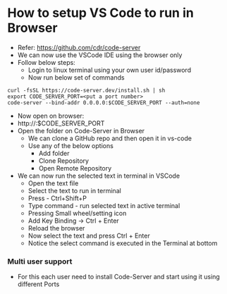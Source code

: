 # How to setup VS Code to run in Browser
- Refer: https://github.com/cdr/code-server
- We can now use the VSCode IDE using the browser only
- Follow below steps:
  - Login to linux terminal using your own user id/password
  - Now run below set of commands
```
curl -fsSL https://code-server.dev/install.sh | sh
export CODE_SERVER_PORT=<put a port number>
code-server --bind-addr 0.0.0.0:$CODE_SERVER_PORT --auth=none
```
 - Now open on browser:
  - http://<ip-addr>:$CODE_SERVER_PORT
- Open the folder on Code-Server in Browser
  - We can clone a GitHub repo and then open it in vs-code
  - Use any of the below options
    - Add folder
    - Clone Repository
    - Open Remote Repository
- We can now run the selected text in terminal in VSCode
  - Open the text file
  - Select the text to run in terminal
  - Press - Ctrl+Shift+P
  - Type command - run selected text in active terminal
  - Pressing Small wheel/setting icon
  - Add Key Binding -> Ctrl + Enter
  - Reload the browser
  - Now select the text and press Ctrl + Enter
  - Notice the select command is executed in the Terminal at bottom

### Multi user support
- For this each user need to install Code-Server and start using it using different Ports
